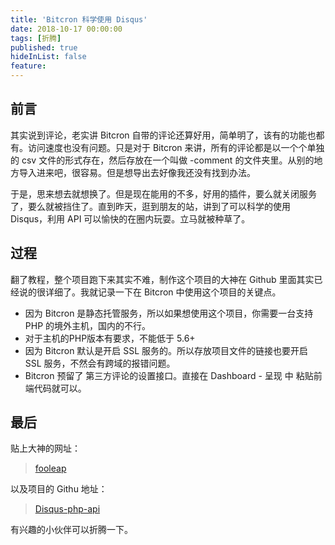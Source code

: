 ```yaml
---
title: 'Bitcron 科学使用 Disqus'
date: 2018-10-17 00:00:00
tags: [折腾]
published: true
hideInList: false
feature: 
---
```


## 前言

其实说到评论，老实讲 Bitcron 自带的评论还算好用，简单明了，该有的功能也都有。访问速度也没有问题。只是对于 Bitcron 来讲，所有的评论都是以一个个单独的 csv 文件的形式存在，然后存放在一个叫做 -comment 的文件夹里。从别的地方导入进来吧，很容易。但是想导出去好像我还没有找到办法。


于是，思来想去就想换了。但是现在能用的不多，好用的插件，要么就关闭服务了，要么就被挡住了。直到昨天，逛到朋友的站，讲到了可以科学的使用Disqus，利用 API 可以愉快的在圈内玩耍。立马就被种草了。

## 过程

翻了教程，整个项目跑下来其实不难，制作这个项目的大神在 Github 里面其实已经说的很详细了。我就记录一下在 Bitcron 中使用这个项目的关键点。

- 因为 Bitcron 是静态托管服务，所以如果想使用这个项目，你需要一台支持 PHP 的境外主机，国内的不行。
- 对于主机的PHP版本有要求，不能低于 5.6+
- 因为 Bitcron 默认是开启 SSL 服务的。所以存放项目文件的链接也要开启 SSL 服务，不然会有跨域的报错问题。
- Bitcron 预留了 第三方评论的设置接口。直接在  Dashboard - 呈现 中 粘贴前端代码就可以。


## 最后

贴上大神的网址：

> [fooleap](https://blog.fooleap.org/)

以及项目的 Githu 地址：

> [Disqus-php-api](https://github.com/fooleap/disqus-php-api)

有兴趣的小伙伴可以折腾一下。